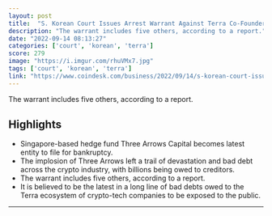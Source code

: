 ```yaml
---
layout: post
title:  "S. Korean Court Issues Arrest Warrant Against Terra Co-Founder Do Kwon"
description: "The warrant includes five others, according to a report."
date: "2022-09-14 08:13:27"
categories: ['court', 'korean', 'terra']
score: 279
image: "https://i.imgur.com/rhuVMx7.jpg"
tags: ['court', 'korean', 'terra']
link: "https://www.coindesk.com/business/2022/09/14/s-korean-court-issues-arrest-warrant-against-terra-co-founder-do-kwon-report/"
---
```


The warrant includes five others, according to a report.

## Highlights

- Singapore-based hedge fund Three Arrows Capital becomes latest entity to file for bankruptcy.
- The implosion of Three Arrows left a trail of devastation and bad debt across the crypto industry, with billions being owed to creditors.
- The warrant includes five others, according to a report.
- It is believed to be the latest in a long line of bad debts owed to the Terra ecosystem of crypto-tech companies to be exposed to the public.

---
